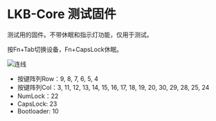 # LKB-Core 测试固件

测试用的固件。不带休眠和指示灯功能，仅用于测试。

按Fn+Tab切换设备，Fn+CapsLock休眠。

![连线](wire.png)

- 按键阵列Row：9, 8, 7, 6, 5, 4
- 按键阵列Col：3, 11, 12, 13, 14, 15, 16, 17, 18, 19, 20, 30, 29, 28, 25, 24
- NumLock：22
- CapsLock: 23
- Bootloader: 10